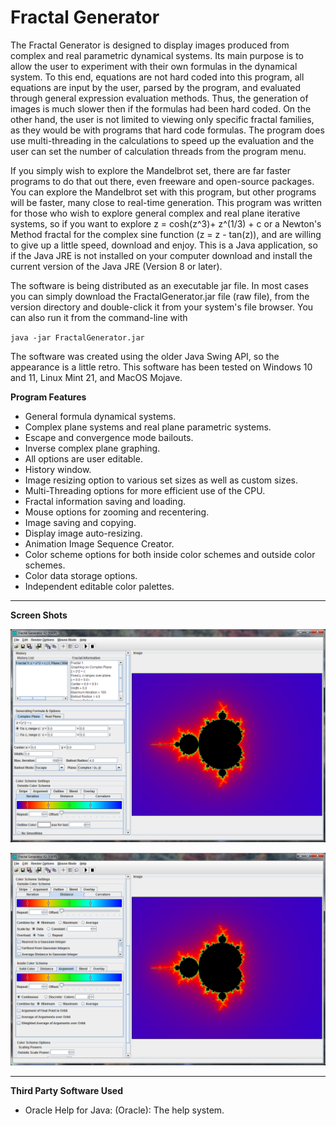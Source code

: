 # Fractal Generator

The Fractal Generator is designed to display images produced from complex and real parametric dynamical systems. Its main purpose is to allow the user to experiment with their own formulas in the dynamical system. To this end, equations are not hard coded into this program, all equations are input by the user, parsed by the program, and evaluated through general expression evaluation methods. Thus, the generation of images is much slower then if the formulas had been hard coded. On the other hand, the user is not limited to viewing only specific fractal families, as they would be with programs that hard code formulas.  The program does use multi-threading in the calculations to speed up the evaluation and the user can set the number of calculation threads from the program menu.  

If you simply wish to explore the Mandelbrot set, there are far faster programs to do that out there, even freeware and open-source packages. You can explore the Mandelbrot set with this program, but other programs will be faster, many close to real-time generation. This program was written for those who wish to explore general complex and real plane iterative systems, so if you want to explore z = cosh(z^3)+ z^(1/3) + c or a Newton's Method fractal for the complex sine function (z = z - tan(z)), and are willing to give up a little speed, download and enjoy.  This is a Java application, so if the Java JRE is not installed on your computer download and install the current version of the Java JRE (Version 8 or later).

The software is being distributed as an executable jar file. In most cases you can simply download the FractalGenerator.jar file (raw file), from the version directory and double-click it from your system's file browser. You can also run it from the command-line with

`java -jar FractalGenerator.jar`

The software was created using the older Java Swing API, so the appearance is a little retro. This software has been tested on Windows 10 and 11, Linux Mint 21, and MacOS Mojave.

**Program Features**

- General formula dynamical systems.
- Complex plane systems and real plane parametric systems.
- Escape and convergence mode bailouts.
- Inverse complex plane graphing.
- All options are user editable.
- History window.
- Image resizing option to various set sizes as well as custom sizes.
- Multi-Threading options for more efficient use of the CPU.
- Fractal information saving and loading.
- Mouse options for zooming and recentering.
- Image saving and copying.
- Display image auto-resizing.
- Animation Image Sequence Creator.
- Color scheme options for both inside color schemes and outside color schemes.
- Color data storage options.
- Independent editable color palettes.

---
**Screen Shots**

![Screenshot of program.](/Version_2_3_1/FGV2_1.png)

![Screenshot of program.](/Version_2_3_1/FGV2_2.png)

---

**Third Party Software Used**

- Oracle Help for Java: (Oracle): The help system.
